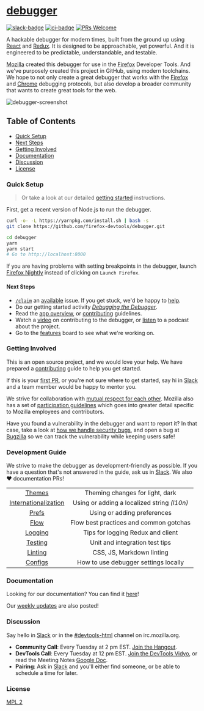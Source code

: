 # [debugger][website]

[website]: http://firefox-dev.tools/debugger/

[![slack-badge]][slack] [![ci-badge]][ci-status] [![PRs Welcome]][make-a-pull-request]

A hackable debugger for modern times, built from the ground up using [React] and [Redux]. It is designed to be approachable, yet powerful. And it is engineered to be predictable, understandable, and testable.

[Mozilla] created this debugger for use in the [Firefox] Developer Tools. And we've purposely created this project in GitHub, using modern toolchains. We hope to not only create a great debugger that works with the [Firefox][firefox-rdp] and [Chrome][chrome-rdp] debugging protocols, but also develop a broader community that wants to create great tools for the web.

![debugger-screenshot]

## Table of Contents

- [Quick Setup](#quick-setup)
- [Next Steps](#next-steps)
- [Getting Involved](#getting-involved)
- [Documentation](#documentation)
- [Discussion](#discussion)
- [License](#license)

### Quick Setup

> Or take a look at our detailed [getting started][getting-started] instructions.

First, get a recent version of Node.js to run the debugger.

```bash
curl -o- -L https://yarnpkg.com/install.sh | bash -s
git clone https://github.com/firefox-devtools/debugger.git

cd debugger
yarn
yarn start
# Go to http://localhost:8000
```

If you are having problems with setting breakpoints in the debugger, launch [Firefox Nightly][firefox-nightly] instead of clicking on `Launch Firefox`.

#### Next Steps

- [`/claim`][cl] an [available] issue. If you get stuck, we'd be happy to [help].
- Do our getting started activity _[Debugging the Debugger][first-activity]_.
- Read the [app overview][app-overview], or [contributing][contributing] guidelines.
- Watch a [video][getting-started-screencast] on contributing to the debugger, or [listen][changelog] to a podcast about the project.
- Go to the [features][tracking] board to see what we're working on.

### Getting Involved

This is an open source project, and we would love your help. We have prepared a [contributing] guide to help you get started.

If this is your [first PR][make-a-pull-request], or you're not sure where to get started,
say hi in [Slack][slack] and a team member would be happy to mentor you.

We strive for collaboration with [mutual respect for each other][contributing]. Mozilla also has a set of [participation guidelines] which goes into greater detail specific to Mozilla employees and contributors.

Have you found a vulnerability in the debugger and want to report it? In that case, take
a look at [how we handle security bugs][vulnerabilities], and open a bug at [Bugzilla][bugzilla] so we can track the vulnerability while keeping users safe!

### Development Guide

We strive to make the debugger as development-friendly as possible. If you have a question that's not answered in the guide, ask us in [Slack][slack]. We also :heart: documentation PRs!

|                        |                                             |
| :--------------------: | :-----------------------------------------: |
|        [Themes]        |       Theming changes for light, dark       |
| [Internationalization] | Using or adding a localized string _(l10n)_ |
|        [Prefs]         |         Using or adding preferences         |
|         [Flow]         |   Flow best practices and common gotchas    |
|       [Logging]        |      Tips for logging Redux and client      |
|       [Testing]        |       Unit and integration test tips        |
|       [Linting]        |          CSS, JS, Markdown linting          |
|       [Configs]        |    How to use debugger settings locally     |

### Documentation

Looking for our documentation? You can find it [here][docs]!

Our [weekly updates][weekly-updates] are also posted!

### Discussion

Say hello in [Slack][slack] or in the [#devtools-html][irc-devtools-html] channel on irc.mozilla.org.

- **Community Call**: Every Tuesday at 2 pm EST. [Join the Hangout][community-call].
- **DevTools Call**: Every Tuesday at 12 pm EST. [Join the DevTools Vidyo][vidyo], or read the Meeting Notes [Google Doc][google-docs].
- **Pairing**: Ask in [Slack][slack] and you'll either find someone, or be able to schedule a time for later.

### License

[MPL 2](./LICENSE)

[react]: https://facebook.github.io/react/
[redux]: http://redux.js.org/
[mozilla]: https://www.mozilla.org/
[firefox]: https://www.mozilla.org/firefox/
[firefox-rdp]: https://wiki.mozilla.org/Remote_Debugging_Protocol
[chrome-rdp]: https://chromedevtools.github.io/debugger-protocol-viewer/1-2/
[slack-badge]: https://devtools-html-slack.herokuapp.com/badge.svg
[slack]: https://devtools-html-slack.herokuapp.com/
[debugger-screenshot]: https://shipusercontent.com/47aaaa7a6512691f964101bfb0832abe/Screen%20Shot%202017-08-15%20at%202.34.05%20PM.png
[ci-badge]: https://circleci.com/gh/firefox-devtools/debugger.svg??&style=shield
[ci-status]: https://circleci.com/gh/firefox-devtools/debugger/tree/master
[prs welcome]: https://img.shields.io/badge/PRs-welcome-brightgreen.svg?style=flat-square
[make-a-pull-request]: http://makeapullrequest.com
[getting-started]: ./docs/getting-setup.md
[contributing]: ./.github/CONTRIBUTING.md
[getting-started-screencast]: ./docs/videos.md
[available]: https://github.com/firefox-devtools/debugger/labels/available
[app-overview]: ./docs/debugger-react-redux-overview.md
[first-activity]: ./docs/debugging-the-debugger.md
[tracking]: https://github.com/firefox-devtools/debugger/projects/10
[help]: ./docs/local-development.md#getting-help
[participation guidelines]: https://www.mozilla.org/en-US/about/governance/policies/participation/
[irc-devtools-html]: irc://irc.mozilla.org/devtools-html
[community-call]: https://appear.in/firefox-debugger
[devtools-call]: https://wiki.mozilla.org/DevTools
[bugzilla]: https://bugzilla.mozilla.org/query.cgi
[vulnerabilities]: https://www.mozilla.org/en-US/about/governance/policies/security-group/bugs/
[vidyo]: https://v.mozilla.com/flex.html?roomdirect.html&key=n9vJUD3L1vRMHKQC5OCNRT3UBjw
[changelog]: https://changelog.com/podcast/247
[docs]: https://firefox-devtools.github.io/debugger/docs/
[weekly-updates]: https://firefox-devtools.github.io/debugger/docs/updates
[configs]: ./docs/local-development.md#configs
[themes]: ./docs/local-development.md#themes
[internationalization]: ./docs/local-development.md#internationalization
[prefs]: ./docs/local-development.md#prefs
[flow]: ./docs/local-development.md#flow
[logging]: ./docs/local-development.md#logging
[testing]: ./docs/local-development.md#testing
[linting]: ./docs/local-development.md#linting
[google-docs]: https://docs.google.com/document/d/1lxy0IzUM14dYACk_q862vVYwpU1AA4NQVrUNAm6uc-8/edit#heading=h.onwi5ko98n17
[cl]: ./docs/issues.md#claiming-issues
[firefox-nightly]: ./docs/getting-setup.md#starting-firefox-nightly

